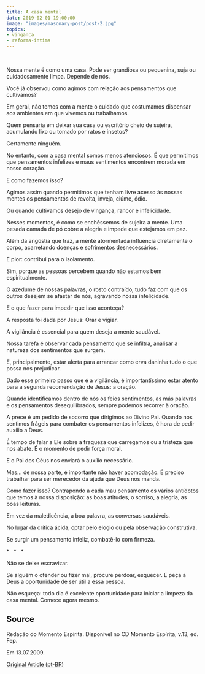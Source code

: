 ```yaml
---
title: A casa mental
date: 2019-02-01 19:00:00
image: "images/masonary-post/post-2.jpg"
topics: 
- vinganca
- reforma-intima
---
```

 

Nossa mente é como uma casa. Pode ser grandiosa ou pequenina, suja ou
cuidadosamente limpa. Depende de nós.

Você já observou como agimos com relação aos pensamentos que cultivamos?

Em geral, não temos com a mente o cuidado que costumamos dispensar aos
ambientes em que vivemos ou trabalhamos.

Quem pensaria em deixar sua casa ou escritório cheio de sujeira, acumulando
lixo ou tomado por ratos e insetos?

Certamente ninguém.

No entanto, com a casa mental somos menos atenciosos. É que permitimos que
pensamentos infelizes e maus sentimentos encontrem morada em nosso coração.

E como fazemos isso?

Agimos assim quando permitimos que tenham livre acesso às nossas mentes os
pensamentos de revolta, inveja, ciúme, ódio.

Ou quando cultivamos desejo de vingança, rancor e infelicidade.

Nesses momentos, é como se enchêssemos de sujeira a mente. Uma pesada camada de
pó cobre a alegria e impede que estejamos em paz.

Além da angústia que traz, a mente atormentada influencia diretamente o corpo,
acarretando doenças e sofrimentos desnecessários.

E pior: contribui para o isolamento.

Sim, porque as pessoas percebem quando não estamos bem espiritualmente.

O azedume de nossas palavras, o rosto contraído, tudo faz com que os outros
desejem se afastar de nós, agravando nossa infelicidade.

E o que fazer para impedir que isso aconteça?

A resposta foi dada por Jesus: Orar e vigiar.

A vigilância é essencial para quem deseja a mente saudável.

Nossa tarefa é observar cada pensamento que se infiltra, analisar a natureza
dos sentimentos que surgem.

E, principalmente, estar alerta para arrancar como erva daninha tudo o que
possa nos prejudicar.

Dado esse primeiro passo que é a vigilância, é importantíssimo estar atento
para a segunda recomendação de Jesus: a oração.

Quando identificamos dentro de nós os feios sentimentos, as más palavras e os
pensamentos desequilibrados, sempre podemos recorrer à oração.

A prece é um pedido de socorro que dirigimos ao Divino Pai. Quando nos sentimos
frágeis para combater os pensamentos infelizes, é hora de pedir auxílio a Deus.

É tempo de falar a Ele sobre a fraqueza que carregamos ou a tristeza que nos
abate. É o momento de pedir força moral.

E o Pai dos Céus nos enviará o auxílio necessário.

Mas... de nossa parte, é importante não haver acomodação. É preciso trabalhar
para ser merecedor da ajuda que Deus nos manda.

Como fazer isso? Contrapondo a cada mau pensamento os vários antídotos que
temos à nossa disposição: as boas atitudes, o sorriso, a alegria, as boas
leituras.

Em vez da maledicência, a boa palavra, as conversas saudáveis.

No lugar da crítica ácida, optar pelo elogio ou pela observação construtiva.

Se surgir um pensamento infeliz, combatê-lo com firmeza.

*   *   *

Não se deixe escravizar.

Se alguém o ofender ou fizer mal, procure perdoar, esquecer. E peça a Deus a
oportunidade de ser útil a essa pessoa.

Não esqueça: todo dia é excelente oportunidade para iniciar a limpeza da casa
mental. Comece agora mesmo.



## Source
Redação do Momento Espírita.
Disponível no CD Momento Espírita, v.13, ed. Fep.

Em 13.07.2009.


[Original Article (pt-BR)](http://momento.com.br/pt/ler_texto.php?id=1682)
